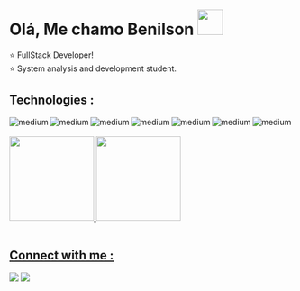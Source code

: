 # Olá, Me chamo Benilson  <img src="https://media.giphy.com/media/hvRJCLFzcasrR4ia7z/giphy.gif" height="45em">
 
:star: FullStack Developer!
<br>
:star: System analysis and development student.
<br>

  
## Technologies :





<img align="left" alt="medium" src="https://img.shields.io/badge/java%20-%23ffffff.svg?&style=for-the-badge&logo=java&logoColor=red"/>

<img align="left" alt="medium" src="https://img.shields.io/badge/spring-%2344753D.svg?&style=for-the-badge&logo=spring&logoColor=incative"/>

<!-- C# BADGES
<img align="left" alt="medium" src="https://img.shields.io/badge/C%23-%2343153D.svg?&style=for-the-badge&logo=c-sharp&logoColor=incative"/>
<img align="left" alt="medium" src="https://img.shields.io/badge/.net%20-256.svg?&style=for-the-badge&logo=.net&logoColor=white"/>
<img align="left" alt="medium" src="https://img.shields.io/badge/asp.net%20-8A2BE2.svg?&style=for-the-badge&logo=asp.net&logoColor=white"/>
-->

<img align="left" alt="medium" src="https://img.shields.io/badge/Node.js-339933?style=for-the-badge&logo=nodedotjs&logoColor=white"/>
<img align="left" alt="medium" src="https://img.shields.io/badge/nestjs-E0234E?style=for-the-badge&logo=nestjs&logoColor=white"/>
<img align="left" alt="medium" src="https://img.shields.io/badge/MySQL-4169E1?style=for-the-badge&logo=mysql&logoColor=white"/>
<img align="left" alt="medium" src="https://img.shields.io/badge/Docker-2CA5E0?style=for-the-badge&logo=docker&logoColor=white"/>
<img align="left" alt="medium" src="https://img.shields.io/badge/Python-010101?style=for-the-badge&logo=python&logoColor=blue"/>

<br>
<br>
<div>
  <a href="https://github.com/Benilsn">
  <img height="150em" src="https://github-readme-stats.vercel.app/api?username=Benilsn&show_icons=true&theme=merko&include_all_commits=true&count_private=true"/>
  <img height="150em" src="https://github-readme-stats.vercel.app/api/top-langs/?username=Benilsn&layout=compact&langs_count=7&theme=merko"/>
</div>

<br>

## Connect with me :

<a href = "https://wa.me/5511985166315/"><img src="https://img.shields.io/badge/WhatsApp-25D366?style=for-the-badge&logo=whatsapp&logoColor=white" target="__blank"></a>
<a href = "https://www.linkedin.com/in/benilson-monteiro-37b6711a7/"><img src="https://img.shields.io/badge/linkedin-%230077B5.svg?&style=for-the-badge&logo=linkedin&logoColor=white" target="__blank"></a>








 










